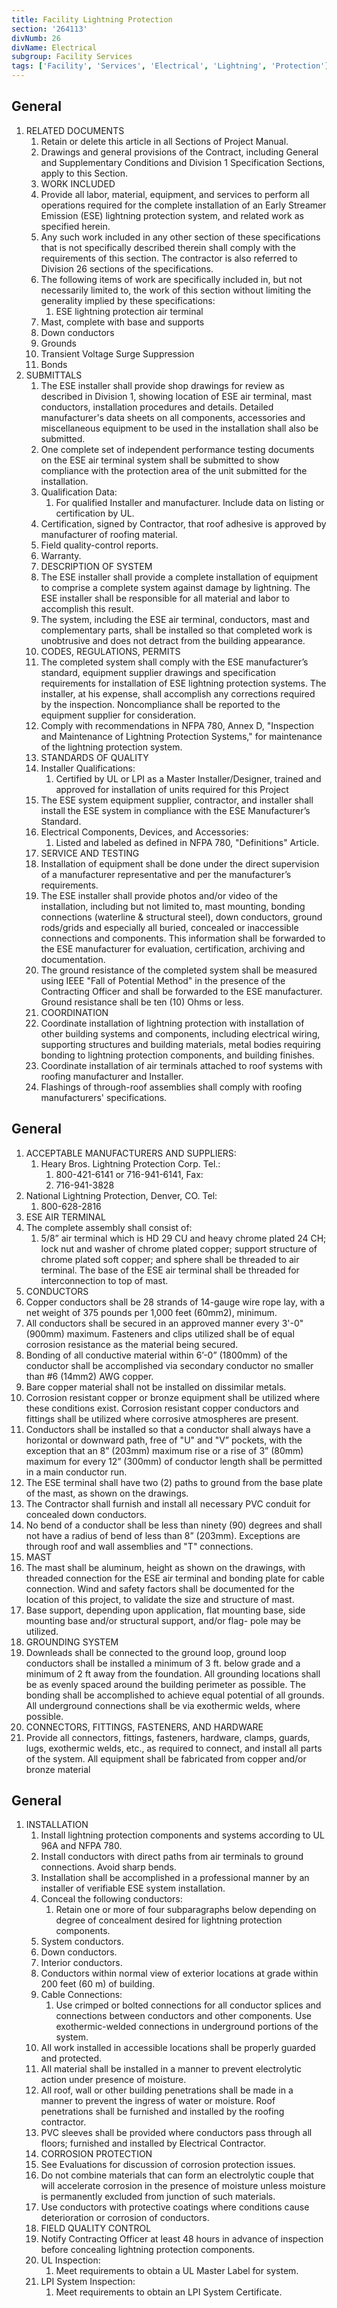 ```yaml
---
title: Facility Lightning Protection
section: '264113'
divNumb: 26
divName: Electrical
subgroup: Facility Services
tags: ['Facility', 'Services', 'Electrical', 'Lightning', 'Protection']
---
```


## General

1. RELATED DOCUMENTS
   1. Retain or delete this article in all Sections of Project Manual.
   1. Drawings and general provisions of the Contract, including General and Supplementary Conditions and Division 1 Specification Sections, apply to this Section.
   1. WORK INCLUDED
   1. Provide all labor, material, equipment, and services to perform all operations required for the complete installation of an Early Streamer Emission (ESE) lightning protection system, and related work as specified herein.
   1. Any such work included in any other section of these specifications that is not specifically described therein shall comply with the requirements of this section. The contractor is also referred to Division 26 sections of the specifications.
   1. The following items of work are specifically included in, but not necessarily limited to, the work of this section without limiting the generality implied by these specifications:
      1. ESE lightning protection air terminal
   1. Mast, complete with base and supports
   1. Down conductors
   1. Grounds
   1. Transient Voltage Surge Suppression
   1. Bonds
1. SUBMITTALS
   1. The ESE installer shall provide shop drawings for review as described in Division 1, showing location of ESE air terminal, mast conductors, installation procedures and details. Detailed manufacturer's data sheets on all components, accessories and miscellaneous equipment to be used in the installation shall also be submitted.
   1. One complete set of independent performance testing documents on the ESE air terminal system shall be submitted to show compliance with the protection area of the unit submitted for the installation.
   1. Qualification Data:
      1. For qualified Installer and manufacturer. Include data on listing or certification by UL.
   1. Certification, signed by Contractor, that roof adhesive is approved by manufacturer of roofing material.
   1. Field quality-control reports.
   1. Warranty.
   1. DESCRIPTION OF SYSTEM
   1. The ESE installer shall provide a complete installation of equipment to comprise a complete system against damage by lightning. The ESE installer shall be responsible for all material and labor to accomplish this result.
   1. The system, including the ESE air terminal, conductors, mast and complementary parts, shall be installed so that completed work is unobtrusive and does not detract from the building appearance.
   1. CODES, REGULATIONS, PERMITS
   1. The completed system shall comply with the ESE manufacturer’s standard, equipment supplier drawings and specification requirements for installation of ESE lightning protection systems. The installer, at his expense, shall accomplish any corrections required by the inspection. Noncompliance shall be reported to the equipment supplier for consideration.
   1. Comply with recommendations in NFPA 780, Annex D, "Inspection and Maintenance of Lightning Protection Systems," for maintenance of the lightning protection system.
   1. STANDARDS OF QUALITY
   1. Installer Qualifications:
      1. Certified by UL or LPI as a Master Installer/Designer, trained and approved for installation of units required for this Project
   1. The ESE system equipment supplier, contractor, and installer shall install the ESE system in compliance with the ESE Manufacturer’s Standard.
   1. Electrical Components, Devices, and Accessories:
      1. Listed and labeled as defined in NFPA 780, "Definitions" Article.
   1. SERVICE AND TESTING
   1. Installation of equipment shall be done under the direct supervision of a manufacturer representative and per the manufacturer’s requirements.
   1. The ESE installer shall provide photos and/or video of the installation, including but not limited to, mast mounting, bonding connections (waterline & structural steel), down conductors, ground rods/grids and especially all buried, concealed or inaccessible connections and components. This information shall be forwarded to the ESE manufacturer for evaluation, certification, archiving and documentation.
   1. The ground resistance of the completed system shall be measured using IEEE "Fall of Potential Method" in the presence of the Contracting Officer and shall be forwarded to the ESE manufacturer. Ground resistance shall be ten (10) Ohms or less.
   1. COORDINATION
   1. Coordinate installation of lightning protection with installation of other building systems and components, including electrical wiring, supporting structures and building materials, metal bodies requiring bonding to lightning protection components, and building finishes.
   1. Coordinate installation of air terminals attached to roof systems with roofing manufacturer and Installer.
   1. Flashings of through-roof assemblies shall comply with roofing manufacturers' specifications.

## General

1.  ACCEPTABLE MANUFACTURERS AND SUPPLIERS:
    1. Heary Bros. Lightning Protection Corp. Tel.:
       1. 800-421-6141 or 716-941-6141, Fax:
       1. 716-941-3828
1.  National Lightning Protection, Denver, CO. Tel:
    1. 800-628-2816
1.  ESE AIR TERMINAL
1.  The complete assembly shall consist of:
    1. 5/8” air terminal which is HD 29 CU and heavy chrome plated 24 CH; lock nut and washer of chrome plated copper; support structure of chrome plated soft copper; and sphere shall be threaded to air terminal. The base of the ESE air terminal shall be threaded for interconnection to top of mast.
1.  CONDUCTORS
1.  Copper conductors shall be 28 strands of 14-gauge wire rope lay, with a net weight of 375 pounds per 1,000 feet (60mm2), minimum.
1.  All conductors shall be secured in an approved manner every 3'-0" (900mm) maximum. Fasteners and clips utilized shall be of equal corrosion resistance as the material being secured.
1.  Bonding of all conductive material within 6’-0” (1800mm) of the conductor shall be accomplished via secondary conductor no smaller than #6 (14mm2) AWG copper.
1.  Bare copper material shall not be installed on dissimilar metals.
1.  Corrosion resistant copper or bronze equipment shall be utilized where these conditions exist. Corrosion resistant copper conductors and fittings shall be utilized where corrosive atmospheres are present.
1.  Conductors shall be installed so that a conductor shall always have a horizontal or downward path, free of "U" and "V” pockets, with the exception that an 8” (203mm) maximum rise or a rise of 3” (80mm) maximum for every 12” (300mm) of conductor length shall be permitted in a main conductor run.
1.  The ESE terminal shall have two (2) paths to ground from the base plate of the mast, as shown on the drawings.
1.  The Contractor shall furnish and install all necessary PVC conduit for concealed down conductors.
1.  No bend of a conductor shall be less than ninety (90) degrees and shall not have a radius of bend of less than 8” (203mm). Exceptions are through roof and wall assemblies and "T" connections.
1.  MAST
1.  The mast shall be aluminum, height as shown on the drawings, with threaded connection for the ESE air terminal and bonding plate for cable connection. Wind and safety factors shall be documented for the location of this project, to validate the size and structure of mast.
1.  Base support, depending upon application, flat mounting base, side mounting base and/or structural support, and/or flag- pole may be utilized.
1.  GROUNDING SYSTEM
1.  Downleads shall be connected to the ground loop, ground loop conductors shall be installed a minimum of 3 ft. below grade and a minimum of 2 ft away from the foundation. All grounding locations shall be as evenly spaced around the building perimeter as possible. The bonding shall be accomplished to achieve equal potential of all grounds. All underground connections shall be via exothermic welds, where possible.
1.  CONNECTORS, FITTINGS, FASTENERS, AND HARDWARE
1.  Provide all connectors, fittings, fasteners, hardware, clamps, guards, lugs, exothermic welds, etc., as required to connect, and install all parts of the system. All equipment shall be fabricated from copper and/or bronze material

## General

1. INSTALLATION
   1. Install lightning protection components and systems according to UL 96A and NFPA 780.
   1. Install conductors with direct paths from air terminals to ground connections. Avoid sharp bends.
   1. Installation shall be accomplished in a professional manner by an installer of verifiable ESE system installation.
   1. Conceal the following conductors:
      1. Retain one or more of four subparagraphs below depending on degree of concealment desired for lightning protection components.
   1. System conductors.
   1. Down conductors.
   1. Interior conductors.
   1. Conductors within normal view of exterior locations at grade within 200 feet (60 m) of building.
   1. Cable Connections:
      1. Use crimped or bolted connections for all conductor splices and connections between conductors and other components. Use exothermic-welded connections in underground portions of the system.
   1. All work installed in accessible locations shall be properly guarded and protected.
   1. All material shall be installed in a manner to prevent electrolytic action under presence of moisture.
   1. All roof, wall or other building penetrations shall be made in a manner to prevent the ingress of water or moisture. Roof penetrations shall be furnished and installed by the roofing contractor.
   1. PVC sleeves shall be provided where conductors pass through all floors; furnished and installed by Electrical Contractor.
   1. CORROSION PROTECTION
   1. See Evaluations for discussion of corrosion protection issues.
   1. Do not combine materials that can form an electrolytic couple that will accelerate corrosion in the presence of moisture unless moisture is permanently excluded from junction of such materials.
   1. Use conductors with protective coatings where conditions cause deterioration or corrosion of conductors.
   1. FIELD QUALITY CONTROL
   1. Notify Contracting Officer at least 48 hours in advance of inspection before concealing lightning protection components.
   1. UL Inspection:
      1. Meet requirements to obtain a UL Master Label for system.
   1. LPI System Inspection:
      1. Meet requirements to obtain an LPI System Certificate.
